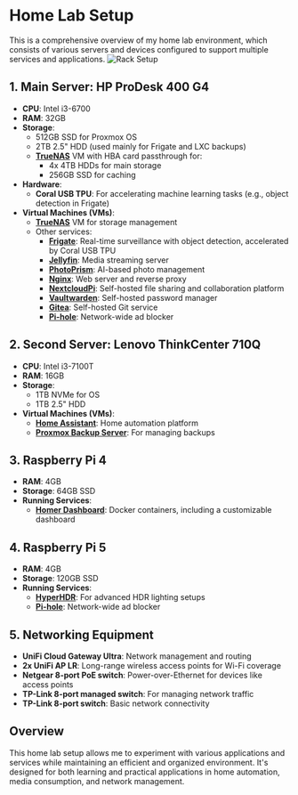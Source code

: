 # Home Lab Setup

This is a comprehensive overview of my home lab environment, which consists of various servers and devices configured to support multiple services and applications.
![Rack Setup](https://github.com/yourusername/myhomelab/raw/main/1ekx0qm4bkvd1.jpeg)

## 1. Main Server: HP ProDesk 400 G4
- **CPU**: Intel i3-6700
- **RAM**: 32GB
- **Storage**:
  - 512GB SSD for Proxmox OS
  - 2TB 2.5" HDD (used mainly for Frigate and LXC backups)
  - [**TrueNAS**](https://www.truenas.com/) VM with HBA card passthrough for:
    - 4x 4TB HDDs for main storage
    - 256GB SSD for caching
- **Hardware**:
  - **Coral USB TPU**: For accelerating machine learning tasks (e.g., object detection in Frigate)
- **Virtual Machines (VMs)**:
  - [**TrueNAS**](https://www.truenas.com/) VM for storage management
  - Other services:
    - [**Frigate**](https://frigate.video/): Real-time surveillance with object detection, accelerated by Coral USB TPU
    - [**Jellyfin**](https://jellyfin.org/): Media streaming server
    - [**PhotoPrism**](https://photoprism.app/): AI-based photo management
    - [**Nginx**](https://www.nginx.com/): Web server and reverse proxy
    - [**NextcloudPi**](https://ownyourbits.com/nextcloudpi/): Self-hosted file sharing and collaboration platform
    - [**Vaultwarden**](https://github.com/dani-garcia/vaultwarden): Self-hosted password manager
    - [**Gitea**](https://gitea.io/en-us/): Self-hosted Git service
    - [**Pi-hole**](https://pi-hole.net/): Network-wide ad blocker

## 2. Second Server: Lenovo ThinkCenter 710Q
- **CPU**: Intel i3-7100T
- **RAM**: 16GB
- **Storage**:
  - 1TB NVMe for OS
  - 1TB 2.5" HDD
- **Virtual Machines (VMs)**:
  - [**Home Assistant**](https://www.home-assistant.io/): Home automation platform
  - [**Proxmox Backup Server**](https://www.proxmox.com/en/proxmox-backup-server): For managing backups

## 3. Raspberry Pi 4
- **RAM**: 4GB
- **Storage**: 64GB SSD
- **Running Services**:
  - [**Homer Dashboard**](https://github.com/bastienwirtz/homer): Docker containers, including a customizable dashboard

## 4. Raspberry Pi 5
- **RAM**: 4GB
- **Storage**: 120GB SSD
- **Running Services**:
  - [**HyperHDR**](https://github.com/awawa-dev/HyperHDR): For advanced HDR lighting setups
  - [**Pi-hole**](https://pi-hole.net/): Network-wide ad blocker

## 5. Networking Equipment
- **UniFi Cloud Gateway Ultra**: Network management and routing
- **2x UniFi AP LR**: Long-range wireless access points for Wi-Fi coverage
- **Netgear 8-port PoE switch**: Power-over-Ethernet for devices like access points
- **TP-Link 8-port managed switch**: For managing network traffic
- **TP-Link 8-port switch**: Basic network connectivity

## Overview
This home lab setup allows me to experiment with various applications and services while maintaining an efficient and organized environment. It's designed for both learning and practical applications in home automation, media consumption, and network management.
